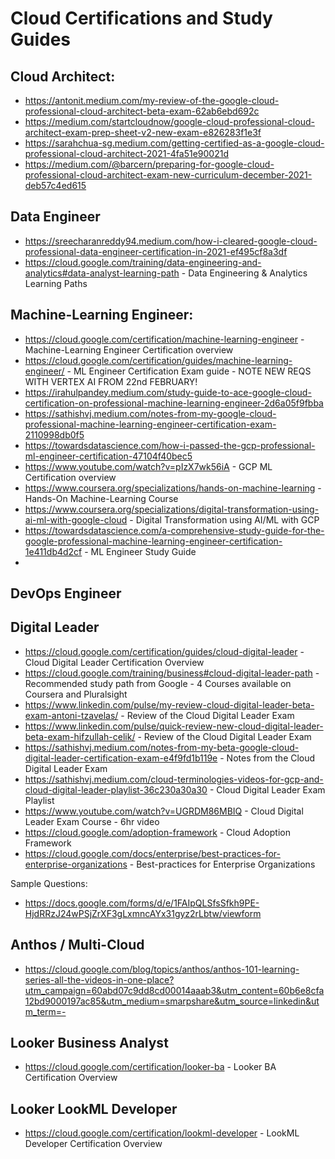 # Cloud Certifications and Study Guides

## Cloud Architect:
* https://antonit.medium.com/my-review-of-the-google-cloud-professional-cloud-architect-beta-exam-62ab6ebd692c
* https://medium.com/startcloudnow/google-cloud-professional-cloud-architect-exam-prep-sheet-v2-new-exam-e826283f1e3f
* https://sarahchua-sg.medium.com/getting-certified-as-a-google-cloud-professional-cloud-architect-2021-4fa51e90021d
* https://medium.com/@barcern/preparing-for-google-cloud-professional-cloud-architect-exam-new-curriculum-december-2021-deb57c4ed615

## Data Engineer
* https://sreecharanreddy94.medium.com/how-i-cleared-google-cloud-professional-data-engineer-certification-in-2021-ef495cf8a3df
* https://cloud.google.com/training/data-engineering-and-analytics#data-analyst-learning-path - Data Engineering & Analytics Learning Paths

## Machine-Learning Engineer:
* https://cloud.google.com/certification/machine-learning-engineer - Machine-Learning Engineer Certification overview
* https://cloud.google.com/certification/guides/machine-learning-engineer/ - ML Engineer Certification Exam guide - NOTE NEW REQS WITH VERTEX AI FROM 22nd FEBRUARY!
* https://irahulpandey.medium.com/study-guide-to-ace-google-cloud-certification-on-professional-machine-learning-engineer-2d6a05f9fbba
* https://sathishvj.medium.com/notes-from-my-google-cloud-professional-machine-learning-engineer-certification-exam-2110998db0f5
* https://towardsdatascience.com/how-i-passed-the-gcp-professional-ml-engineer-certification-47104f40bec5
* https://www.youtube.com/watch?v=pIzX7wk56iA - GCP ML Certification overview
* https://www.coursera.org/specializations/hands-on-machine-learning - Hands-On Machine-Learning Course
* https://www.coursera.org/specializations/digital-transformation-using-ai-ml-with-google-cloud - Digital Transformation using AI/ML with GCP
* https://towardsdatascience.com/a-comprehensive-study-guide-for-the-google-professional-machine-learning-engineer-certification-1e411db4d2cf - ML Engineer Study Guide
* 

## DevOps Engineer

## Digital Leader
* https://cloud.google.com/certification/guides/cloud-digital-leader - Cloud Digital Leader Certification Overview
* https://cloud.google.com/training/business#cloud-digital-leader-path - Recommended study path from Google - 4 Courses available on Coursera and Pluralsight
* https://www.linkedin.com/pulse/my-review-cloud-digital-leader-beta-exam-antoni-tzavelas/ - Review of the Cloud Digital Leader Exam
* https://www.linkedin.com/pulse/quick-review-new-cloud-digital-leader-beta-exam-hifzullah-celik/ - Review of the Cloud Digital Leader Exam
* https://sathishvj.medium.com/notes-from-my-beta-google-cloud-digital-leader-certification-exam-e4f9fd1b119e - Notes from the Cloud Digital Leader Exam
* https://sathishvj.medium.com/cloud-terminologies-videos-for-gcp-and-cloud-digital-leader-playlist-36c230a30a30 - Cloud Digital Leader Exam Playlist
* https://www.youtube.com/watch?v=UGRDM86MBIQ - Cloud Digital Leader Exam Course - 6hr video
* https://cloud.google.com/adoption-framework - Cloud Adoption Framework
* https://cloud.google.com/docs/enterprise/best-practices-for-enterprise-organizations - Best-practices for Enterprise Organizations

Sample Questions:
* https://docs.google.com/forms/d/e/1FAIpQLSfsSfkh9PE-HjdRRzJ24wPSjZrXF3gLxmncAYx31gyz2rLbtw/viewform

## Anthos / Multi-Cloud
* https://cloud.google.com/blog/topics/anthos/anthos-101-learning-series-all-the-videos-in-one-place?utm_campaign=60abd07c9dd8cd00014aaab3&utm_content=60b6e8cfa12bd9000197ac85&utm_medium=smarpshare&utm_source=linkedin&utm_term=-

## Looker Business Analyst
* https://cloud.google.com/certification/looker-ba - Looker BA Certification Overview

## Looker LookML Developer
* https://cloud.google.com/certification/lookml-developer - LookML Developer Certification Overview
